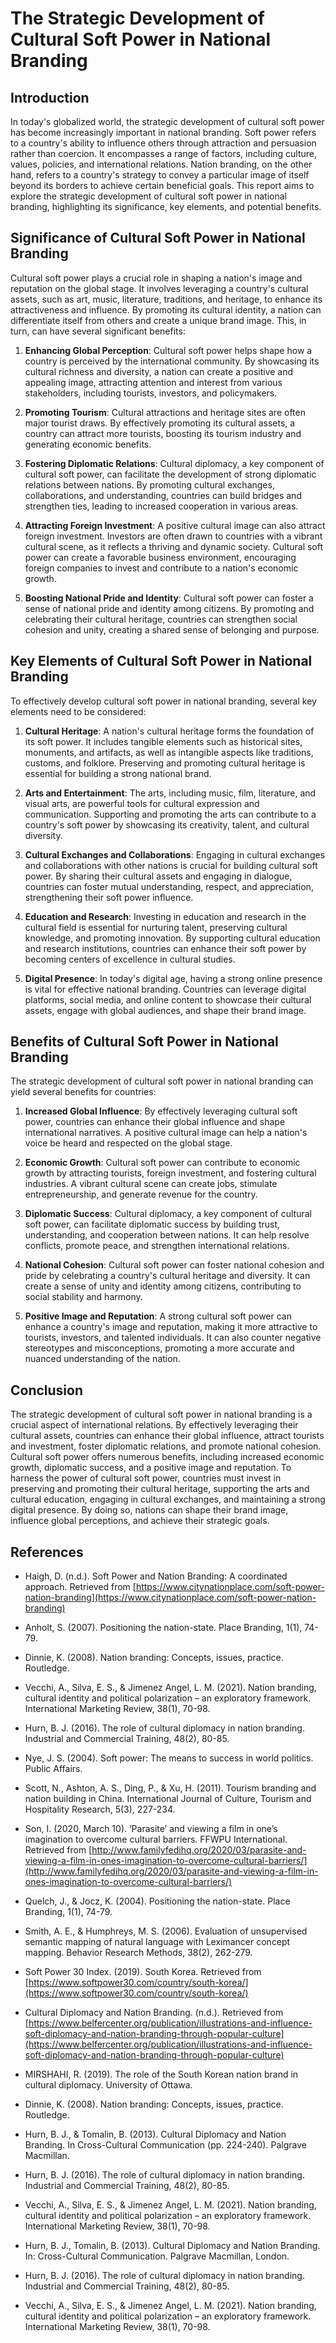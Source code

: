 # The Strategic Development of Cultural Soft Power in National Branding

## Introduction

In today's globalized world, the strategic development of cultural soft power has become increasingly important in national branding. Soft power refers to a country's ability to influence others through attraction and persuasion rather than coercion. It encompasses a range of factors, including culture, values, policies, and international relations. Nation branding, on the other hand, refers to a country's strategy to convey a particular image of itself beyond its borders to achieve certain beneficial goals. This report aims to explore the strategic development of cultural soft power in national branding, highlighting its significance, key elements, and potential benefits.

## Significance of Cultural Soft Power in National Branding

Cultural soft power plays a crucial role in shaping a nation's image and reputation on the global stage. It involves leveraging a country's cultural assets, such as art, music, literature, traditions, and heritage, to enhance its attractiveness and influence. By promoting its cultural identity, a nation can differentiate itself from others and create a unique brand image. This, in turn, can have several significant benefits:

1. **Enhancing Global Perception**: Cultural soft power helps shape how a country is perceived by the international community. By showcasing its cultural richness and diversity, a nation can create a positive and appealing image, attracting attention and interest from various stakeholders, including tourists, investors, and policymakers.

2. **Promoting Tourism**: Cultural attractions and heritage sites are often major tourist draws. By effectively promoting its cultural assets, a country can attract more tourists, boosting its tourism industry and generating economic benefits.

3. **Fostering Diplomatic Relations**: Cultural diplomacy, a key component of cultural soft power, can facilitate the development of strong diplomatic relations between nations. By promoting cultural exchanges, collaborations, and understanding, countries can build bridges and strengthen ties, leading to increased cooperation in various areas.

4. **Attracting Foreign Investment**: A positive cultural image can also attract foreign investment. Investors are often drawn to countries with a vibrant cultural scene, as it reflects a thriving and dynamic society. Cultural soft power can create a favorable business environment, encouraging foreign companies to invest and contribute to a nation's economic growth.

5. **Boosting National Pride and Identity**: Cultural soft power can foster a sense of national pride and identity among citizens. By promoting and celebrating their cultural heritage, countries can strengthen social cohesion and unity, creating a shared sense of belonging and purpose.

## Key Elements of Cultural Soft Power in National Branding

To effectively develop cultural soft power in national branding, several key elements need to be considered:

1. **Cultural Heritage**: A nation's cultural heritage forms the foundation of its soft power. It includes tangible elements such as historical sites, monuments, and artifacts, as well as intangible aspects like traditions, customs, and folklore. Preserving and promoting cultural heritage is essential for building a strong national brand.

2. **Arts and Entertainment**: The arts, including music, film, literature, and visual arts, are powerful tools for cultural expression and communication. Supporting and promoting the arts can contribute to a country's soft power by showcasing its creativity, talent, and cultural diversity.

3. **Cultural Exchanges and Collaborations**: Engaging in cultural exchanges and collaborations with other nations is crucial for building cultural soft power. By sharing their cultural assets and engaging in dialogue, countries can foster mutual understanding, respect, and appreciation, strengthening their soft power influence.

4. **Education and Research**: Investing in education and research in the cultural field is essential for nurturing talent, preserving cultural knowledge, and promoting innovation. By supporting cultural education and research institutions, countries can enhance their soft power by becoming centers of excellence in cultural studies.

5. **Digital Presence**: In today's digital age, having a strong online presence is vital for effective national branding. Countries can leverage digital platforms, social media, and online content to showcase their cultural assets, engage with global audiences, and shape their brand image.

## Benefits of Cultural Soft Power in National Branding

The strategic development of cultural soft power in national branding can yield several benefits for countries:

1. **Increased Global Influence**: By effectively leveraging cultural soft power, countries can enhance their global influence and shape international narratives. A positive cultural image can help a nation's voice be heard and respected on the global stage.

2. **Economic Growth**: Cultural soft power can contribute to economic growth by attracting tourists, foreign investment, and fostering cultural industries. A vibrant cultural scene can create jobs, stimulate entrepreneurship, and generate revenue for the country.

3. **Diplomatic Success**: Cultural diplomacy, a key component of cultural soft power, can facilitate diplomatic success by building trust, understanding, and cooperation between nations. It can help resolve conflicts, promote peace, and strengthen international relations.

4. **National Cohesion**: Cultural soft power can foster national cohesion and pride by celebrating a country's cultural heritage and diversity. It can create a sense of unity and identity among citizens, contributing to social stability and harmony.

5. **Positive Image and Reputation**: A strong cultural soft power can enhance a country's image and reputation, making it more attractive to tourists, investors, and talented individuals. It can also counter negative stereotypes and misconceptions, promoting a more accurate and nuanced understanding of the nation.

## Conclusion

The strategic development of cultural soft power in national branding is a crucial aspect of international relations. By effectively leveraging their cultural assets, countries can enhance their global influence, attract tourists and investment, foster diplomatic relations, and promote national cohesion. Cultural soft power offers numerous benefits, including increased economic growth, diplomatic success, and a positive image and reputation. To harness the power of cultural soft power, countries must invest in preserving and promoting their cultural heritage, supporting the arts and cultural education, engaging in cultural exchanges, and maintaining a strong digital presence. By doing so, nations can shape their brand image, influence global perceptions, and achieve their strategic goals.

## References

- Haigh, D. (n.d.). Soft Power and Nation Branding: A coordinated approach. Retrieved from [https://www.citynationplace.com/soft-power-nation-branding](https://www.citynationplace.com/soft-power-nation-branding)

- Anholt, S. (2007). Positioning the nation-state. Place Branding, 1(1), 74-79.

- Dinnie, K. (2008). Nation branding: Concepts, issues, practice. Routledge.

- Vecchi, A., Silva, E. S., & Jimenez Angel, L. M. (2021). Nation branding, cultural identity and political polarization – an exploratory framework. International Marketing Review, 38(1), 70-98.

- Hurn, B. J. (2016). The role of cultural diplomacy in nation branding. Industrial and Commercial Training, 48(2), 80-85.

- Nye, J. S. (2004). Soft power: The means to success in world politics. Public Affairs.

- Scott, N., Ashton, A. S., Ding, P., & Xu, H. (2011). Tourism branding and nation building in China. International Journal of Culture, Tourism and Hospitality Research, 5(3), 227-234.

- Son, I. (2020, March 10). ‘Parasite’ and viewing a film in one’s imagination to overcome cultural barriers. FFWPU International. Retrieved from [http://www.familyfedihq.org/2020/03/parasite-and-viewing-a-film-in-ones-imagination-to-overcome-cultural-barriers/](http://www.familyfedihq.org/2020/03/parasite-and-viewing-a-film-in-ones-imagination-to-overcome-cultural-barriers/)

- Quelch, J., & Jocz, K. (2004). Positioning the nation-state. Place Branding, 1(1), 74-79.

- Smith, A. E., & Humphreys, M. S. (2006). Evaluation of unsupervised semantic mapping of natural language with Leximancer concept mapping. Behavior Research Methods, 38(2), 262-279.

- Soft Power 30 Index. (2019). South Korea. Retrieved from [https://www.softpower30.com/country/south-korea/](https://www.softpower30.com/country/south-korea/)

- Cultural Diplomacy and Nation Branding. (n.d.). Retrieved from [https://www.belfercenter.org/publication/illustrations-and-influence-soft-diplomacy-and-nation-branding-through-popular-culture](https://www.belfercenter.org/publication/illustrations-and-influence-soft-diplomacy-and-nation-branding-through-popular-culture)

- MIRSHAHI, R. (2019). The role of the South Korean nation brand in cultural diplomacy. University of Ottawa.

- Dinnie, K. (2008). Nation branding: Concepts, issues, practice. Routledge.

- Hurn, B. J., & Tomalin, B. (2013). Cultural Diplomacy and Nation Branding. In Cross-Cultural Communication (pp. 224-240). Palgrave Macmillan.

- Hurn, B. J. (2016). The role of cultural diplomacy in nation branding. Industrial and Commercial Training, 48(2), 80-85.

- Vecchi, A., Silva, E. S., & Jimenez Angel, L. M. (2021). Nation branding, cultural identity and political polarization – an exploratory framework. International Marketing Review, 38(1), 70-98.

- Hurn, B. J., Tomalin, B. (2013). Cultural Diplomacy and Nation Branding. In: Cross-Cultural Communication. Palgrave Macmillan, London.

- Hurn, B. J. (2016). The role of cultural diplomacy in nation branding. Industrial and Commercial Training, 48(2), 80-85.

- Vecchi, A., Silva, E. S., & Jimenez Angel, L. M. (2021). Nation branding, cultural identity and political polarization – an exploratory framework. International Marketing Review, 38(1), 70-98.